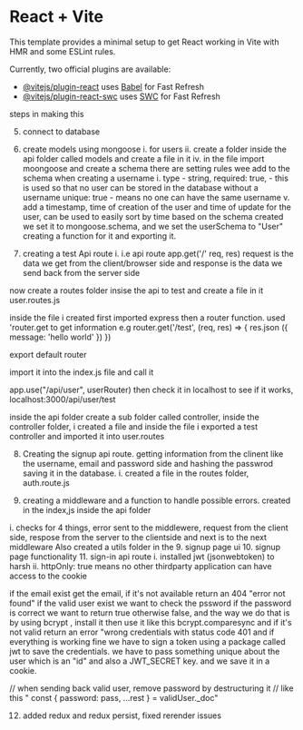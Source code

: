 # React + Vite

This template provides a minimal setup to get React working in Vite with HMR and some ESLint rules.

Currently, two official plugins are available:

- [@vitejs/plugin-react](https://github.com/vitejs/vite-plugin-react/blob/main/packages/plugin-react/README.md) uses [Babel](https://babeljs.io/) for Fast Refresh
- [@vitejs/plugin-react-swc](https://github.com/vitejs/vite-plugin-react-swc) uses [SWC](https://swc.rs/) for Fast Refresh

steps in making this

5. connect to database
6. create models using mongoose
   i. for users
   ii. create a folder inside the api folder called models and create a file in it
   iv. in the file import moongoose and create a schema
   there are setting rules wee add to the schema when creating a username
   i. type - string,
   required: true, - this is used so that no user can be stored in the database without a username
   unique: true - means no one can have the same username
   v. add a timestamp, time of creation of the user and time of update for the user, can be used to easily sort by time
   based on the schema created we set it to mongoose.schema, and we set the userSchema to "User" creating a function for it and exporting it.

7. creating a test Api route
   i. i.e api route app.get('/' req, res)
   request is the data we get from the client/browser side and response is the data we send back from the server side

now create a routes folder insise the api to test and create a file in it user.routes.js

inside the file i created first imported express then a router function. used 'router.get to get information e.g router.get('/test', (req, res) => {
res.json ({
message: 'hello world'
})
})

export default router

import it into the index.js file and call it

<!-- remeber in the router file there will be multiple routers, 'userRouter, listingRouter, singinRouter etc, so when importing use the name but it'll still point to the file direction e.g "import userRouter from "router/..." -->

app.use("/api/user", userRouter)
then check it in localhost to see if it works, localhost:3000/api/user/test

inside the api folder create a sub folder called controller, inside the controller folder, i created a file and inside the file i exported a test controller and imported it into user.routes

8. Creating the signup api route. getting information from the clinent like the username, email and password side and hashing the passwrod saving it in the database.
i. created a file in the routes folder, auth.route.js
<!-- to has password use bcryptjs -->

9. creating a middleware and a function to handle possible errors.
   created in the index,js inside the api folder

i. checks for 4 things, error sent to the middlewere, request from the client side, respose from the server to the clientside and next is to the next middleware
Also created a utils folder in the
9. signup page ui
10. signup page functionality
11. sign-in api route
i. installed jwt (jsonwebtoken) to harsh
ii. httpOnly: true means no other thirdparty application can have access to the cookie

if the email exist get the email, if it's not available return an 404 "error not found"
 if the valid user exist we want to check the pssword if the password is correct we want to return true otherwise false, and the way we do that is by using bcrypt , install it then use it like this bcrypt.comparesync  and if it's not valid return an error "wrong credentials with status code 401 and if everything is working fine we have to sign a token  using a package called jwt to save the credentials. we have to pass something unique about the user which is an "id" and also a JWT_SECRET key. and we save it in a cookie.

// when sending back valid user, remove password by destructuring it
// like this "  const { password: pass, ...rest } = validUser._doc"

12. added redux and redux persist, fixed rerender issues